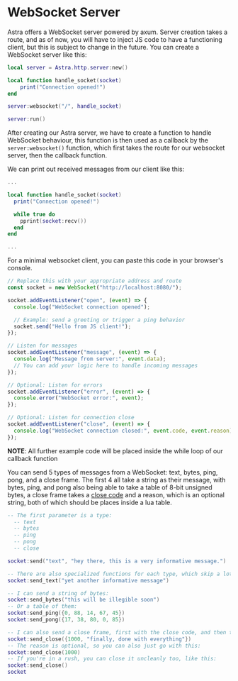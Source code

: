 # WebSocket Server

Astra offers a WebSocket server powered by axum. Server creation takes a route, and as of now, you will have to inject JS code to have a functioning client, but this is subject to change in the future. You can create a WebSocket server like this:

```lua
local server = Astra.http.server:new()

local function handle_socket(socket)
	print("Connection opened!")
end

server:websocket("/", handle_socket)

server:run()
```

After creating our Astra server, we have to create a function to handle WebSocket behaviour, this function is then used as a callback by the `server:websocket()` function, which first takes the route for our websocket server, then the callback function.

We can print out received messages from our client like this:

```lua
...

local function handle_socket(socket)
  print("Connection opened!")

  while true do
    pprint(socket:recv())
  end
end

...
```

For a minimal websocket client, you can paste this code in your browser's console.

```js
// Replace this with your appropriate address and route
const socket = new WebSocket("http://localhost:8080/");

socket.addEventListener("open", (event) => {
  console.log("WebSocket connection opened");

  // Example: send a greeting or trigger a ping behavior
  socket.send("Hello from JS client!");
});

// Listen for messages
socket.addEventListener("message", (event) => {
  console.log("Message from server:", event.data);
  // You can add your logic here to handle incoming messages
});

// Optional: Listen for errors
socket.addEventListener("error", (event) => {
  console.error("WebSocket error:", event);
});

// Optional: Listen for connection close
socket.addEventListener("close", (event) => {
  console.log("WebSocket connection closed:", event.code, event.reason);
});
```

**NOTE**: All further example code will be placed inside the while loop of our callback function

You can send 5 types of messages from a WebSocket: text, bytes, ping, pong, and a close frame. The first 4 all take a string as their message, with bytes, ping, and pong also being able to take a table of 8-bit unsigned bytes, a close frame takes a [close code](https://websocket.org/reference/websocket-api/#websocket-close-codes) and a reason, which is an optional string, both of which should be places inside a lua table.

```lua
-- The first parameter is a type:
  -- text
  -- bytes
  -- ping
  -- pong
  -- close

socket:send("text", "hey there, this is a very informative message.")

-- There are also specialized functions for each type, which skip a lot of type checking to be more direct and concise:
socket:send_text("yet another informative message")

-- I can send a string of bytes:
socket:send_bytes("this will be illegible soon")
-- Or a table of them:
socket:send_ping({0, 88, 14, 67, 45})
socket:send_pong({17, 38, 80, 0, 85})

-- I can also send a close frame, first with the close code, and then the reason:
socket:send_close({1000, "finally, done with everything"})
-- The reason is optional, so you can also just go with this:
socket:send_close(1000)
-- If you're in a rush, you can close it uncleanly too, like this:
socket:send_close()
socket
```
